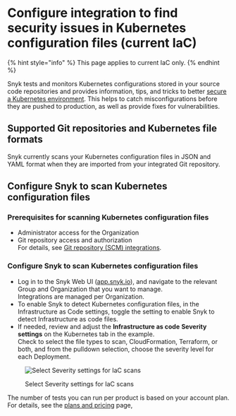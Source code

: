 # Configure integration to find security issues in Kubernetes configuration files (current IaC)

{% hint style="info" %}
This page applies to current IaC only.
{% endhint %}

Snyk tests and monitors Kubernetes configurations stored in your source code repositories and provides information, tips, and tricks to better [secure a Kubernetes environment](https://snyk.io/learn/kubernetes-security/). This helps to catch misconfigurations before they are pushed to production, as well as provide fixes for vulnerabilities.

## Supported Git repositories and Kubernetes file formats

Snyk currently scans your Kubernetes configuration files in JSON and YAML format when they are imported from your integrated Git repository.

## Configure Snyk to scan Kubernetes configuration files

### **Prerequisites for scanning Kubernetes configuration files**

* Administrator access for the Organization
* Git repository access and authorization\
  For details, see [Git repository (SCM) integrations](../../../../scm-ide-and-ci-cd-integrations/snyk-scm-integrations/).

### **Configure Snyk to scan Kubernetes configuration files**

* Log in to the Snyk Web UI ([app.snyk.io](https://app.snyk.io)), and navigate to the relevant Group and Organization that you want to manage.\
  Integrations are managed per Organization.
* To enable Snyk to detect Kubernetes configuration files, in the Infrastructure as Code settings, toggle the setting to enable Snyk to detect Infrastructure as code files.
* If needed, review and adjust the **Infrastructure as code** **Severity settings** on the Kubernetes tab in the example.\
  Check to select the file types to scan, CloudFormation, Terraform, or both, and from the pulldown selection, choose the severity level for each Deployment.

<figure><img src="../../../../.gitbook/assets/image (112) (1) (1) (1) (1) (1) (1) (1) (1) (1) (1) (1) (1) (1).png" alt="Select Severity settings for IaC scans"><figcaption><p>Select Severity settings for IaC scans</p></figcaption></figure>

The number of tests you can run per product is based on your account plan. For details, see the [plans and pricing](https://snyk.io/plans/) page,
